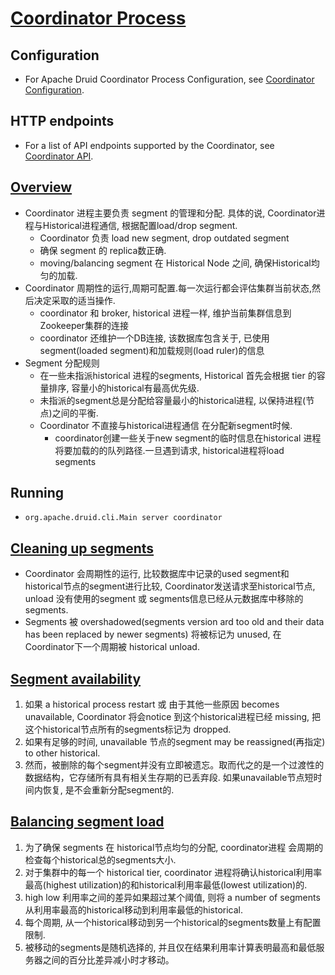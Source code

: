 # [Coordinator Process](https://druid.apache.org/docs/latest/design/coordinator.html)

## Configuration
 - For Apache Druid Coordinator Process Configuration, see [Coordinator Configuration](https://druid.apache.org/docs/latest/configuration/index.html#coordinator).

## HTTP endpoints
 - For a list of API endpoints supported by the Coordinator, see [Coordinator API](https://druid.apache.org/docs/latest/operations/api-reference.html#coordinator).

## [Overview](https://druid.apache.org/docs/latest/design/coordinator.html#overview)
 - Coordinator 进程主要负责 segment 的管理和分配. 具体的说, Coordinator进程与Historical进程通信, 根据配置load/drop segment.
     - Coordinator 负责 load new segment, drop outdated segment
     - 确保 segment 的 replica数正确.
     - moving/balancing segment 在 Historical Node 之间, 确保Historical均匀的加载. 
 - Coordinator 周期性的运行,周期可配置.每一次运行都会评估集群当前状态,然后决定采取的适当操作.
    - coordinator 和 broker, historical 进程一样, 维护当前集群信息到Zookeeper集群的连接
    - coordinator 还维护一个DB连接, 该数据库包含关于, 已使用segment(loaded segment)和加载规则(load ruler)的信息
 - Segment 分配规则
    - 在一些未指派historical 进程的segments, Historical 首先会根据 tier 的容量排序, 容量小的historical有最高优先级.
    - 未指派的segment总是分配给容量最小的historical进程, 以保持进程(节点)之间的平衡.
    - Coordinator 不直接与historical进程通信 在分配新segment时候.
        - coordinator创建一些关于new segment的临时信息在historical 进程将要加载的的队列路径.一旦遇到请求, historical进程将load segments
## Running
 - ```text
   org.apache.druid.cli.Main server coordinator
   ```
## [Cleaning up segments](https://druid.apache.org/docs/latest/design/coordinator.html#cleaning-up-segments)
 - Coordinator 会周期性的运行, 比较数据库中记录的used segment和historical节点的segment进行比较, Coordinator发送请求至historical节点, unload 没有使用的segment 或 segments信息已经从元数据库中移除的segments.
 - Segments 被 overshadowed(segments version ard too old and their data has been replaced by newer segments) 将被标记为 unused, 在Coordinator下一个周期被 historical unload.

## [Segment availability](https://druid.apache.org/docs/latest/design/coordinator.html#segment-availability)
 1. 如果 a historical process restart 或 由于其他一些原因 becomes unavailable, Coordinator 将会notice 到这个historical进程已经 missing, 把这个historical节点所有的segments标记为 dropped.
 2. 如果有足够的时间, unavailable 节点的segment may be reassigned(再指定) to other historical. 
 3. 然而，被删除的每个segment并没有立即被遗忘。取而代之的是一个过渡性的数据结构，它存储所有具有相关生存期的已丢弃段. 如果unavailable节点短时间内恢复, 是不会重新分配segment的.

## [Balancing segment load](https://druid.apache.org/docs/latest/design/coordinator.html#balancing-segment-load)
 1. 为了确保 segments 在 historical节点均匀的分配, coordinator进程 会周期的检查每个historical总的segments大小.
 2. 对于集群中的每一个 historical tier, coordinator 进程将确认historical利用率最高(highest utilization)的和historical利用率最低(lowest utilization)的.
 3. high low 利用率之间的差异如果超过某个阈值, 则将 a number of segments 从利用率最高的historical移动到利用率最低的historical.
 4. 每个周期, 从一个historical移动到另一个historical的segments数量上有配置限制.
 5. 被移动的segments是随机选择的, 并且仅在结果利用率计算表明最高和最低服务器之间的百分比差异减小时才移动。
